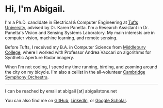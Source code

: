 # Hi, I'm Abigail.

I'm a Ph.D. candidate in Electrical & Computer Engineering at [Tufts University](https://engineering.tufts.edu/ece/), advised by Dr. Karen Panetta. I'm a Research Assistant in Dr. Panetta's Vision and Sensing Systems Laboratory. My main interests are in computer vision, machine learning, and remote sensing.

Before Tufts, I received my B.A. in Computer Science from [Middlebury College](https://www.middlebury.edu/college/), where I worked with Professor Andrea Vaccari on algorithms for Synthetic Aperture Radar imagery. 

When I'm not coding, I spend my time running, birding, and zooming around the city on my bicycle. I'm also a cellist in the all-volunteer [Cambridge Symphony Orchestra](https://www.cambridgesymphony.org/).

--- 

I can be reached by email at abigail [at] abigailstone.net

You can also find me on [GitHub](https://github.com/abigailstone), [LinkedIn](https://www.linkedin.com/in/abigailstone/), or [Google Scholar](https://scholar.google.com/citations?user=cvBe8fIAAAAJ&hl=en).